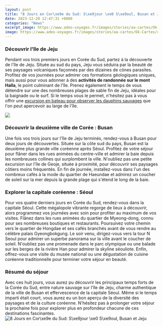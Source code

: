 ```yaml
---
layout: post
title: "8 Jours en Cor\xe9e du Sud: S\xe9jour \xe0 S\xe9oul, Busan et Jeju"
date: 2023-12-20 12:47:31 +0000
categories: "News"
excerpt_image: https://www.adeo-voyages.fr/images/stories/aa-cartes/Ok-Cartes/carte-coreesud-adeo-2015.jpg
image: https://www.adeo-voyages.fr/images/stories/aa-cartes/Ok-Cartes/carte-coreesud-adeo-2015.jpg
---
```


### Découvrir l'île de Jeju 
Pendant vos trois premiers jours en Corée du Sud, partez à la découverte de l'île de Jeju. Située au sud du pays, Jeju vous séduira par la beauté de ses paysages volcaniques façonnés par des dizaines de cônes parasites. Profitez de vos journées pour admirer ces formations géologiques uniques, mais aussi pour vous adonner à des **activités de randonnée sur le mont Halla**, le point culminant de l'île. Prenez également le temps de vous détendre sur une des nombreuses plages de sable fin de Jeju, idéales pour la baignade ou le surf. Si le temps vous le permet, n'hésitez pas à vous offrir une [excursion en bateau pour observer les dauphins sauvages](https://elviaje.github.io/2024-01-08-abidjan-costa-de-marfil-una-gu-xeda-completa/) que l'on peut apercevoir au large de l'île. 

![](https://cdn.generationvoyage.fr/2019/08/visiter-coree-du-sud-768x513.jpg)
### Découvrir la deuxième ville de Corée : Busan
Une fois vos trois jours sur l'île de Jeju terminés, rendez-vous à Busan pour deux jours de découvertes. Située sur la côte sud du pays, Busan est la deuxième plus grande ville coréenne après Séoul. Profitez de votre séjour pour flâner dans les rues animées du centre-ville et admirer la baie depuis les nombreuses collines qui surplombent la ville. N'oubliez pas une petite excursion sur l'île de Geoje, située à proximité, pour découvrir ses paysages côtiers moins fréquentés. En fin de journée, installez-vous dans l'un des nombreux cafés à la mode du quartier de Haeundae et admirez un coucher de soleil sur la mer depuis la grande plage qui s'étend le long de la baie.
### Explorer la capitale coréenne : Séoul
Pour vos quatre derniers jours en Corée du Sud, rendez-vous dans la capitale Séoul. Cette mégalopole vibrante regorge de lieux à découvrir, alors programmez vos journées avec soin pour profiter au maximum de vos visites. Flânez dans les rues animées du quartier de Myeong-dong, connu pour ses nombreuses boutiques et restaurants. Poursuivez votre chemin vers le quartier de Hongdae et ses cafés branchés avant de vous rendre au célèbre palais Gyeongbokgung. Le soir venu, dirigez-vous vers la tour N Seoul pour admirer un superbe panorama sur la ville avant le coucher de soleil. N'oubliez pas une promenade dans le parc olympique ou une balade sur les berges de la rivière Han pour admirer la skyline séouliote. Enfin, offrez-vous une visite du musée national ou une dégustation de cuisine coréenne traditionnelle pour terminer votre séjour en beauté.
### Résumé du séjour
Avec ces huit jours, vous aurez pu découvrir les principaux temps forts de la Corée du Sud, entre nature sauvage sur l'île de Jeju, charme authentique de la ville de Busan et effervescence de la capitale Séoul. Même si le temps imparti était court, vous aurez eu un bon aperçu de la diversité des paysages et de la culture coréenne. N'hésitez pas à prolonger votre séjour la prochaine fois pour explorer plus en profondeur chacune de ces destinations fascinantes.
![8 Jours en Cor\xe9e du Sud: S\xe9jour \xe0 S\xe9oul, Busan et Jeju](https://www.adeo-voyages.fr/images/stories/aa-cartes/Ok-Cartes/carte-coreesud-adeo-2015.jpg)